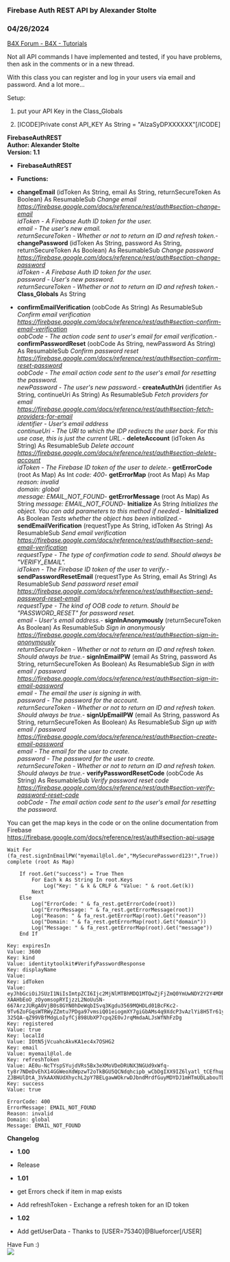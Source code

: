 ###  Firebase Auth REST API by Alexander Stolte
### 04/26/2024
[B4X Forum - B4X - Tutorials](https://www.b4x.com/android/forum/threads/119935/)

Not all API commands I have implemented and tested, if you have problems, then ask in the comments or in a new thread.  
  
With this class you can register and log in your users via email and password. And a lot more…  
  
Setup:  

1. put your API Key in the Class\_Globals

1. [ICODE]Private const API\_KEY As String = "AIzaSyDPXXXXXX"[/ICODE]

**FirebaseAuthREST  
Author: Alexander Stolte  
Version: 1.1**  

- **FirebaseAuthREST**

- **Functions:**

- **changeEmail** (idToken As String, email As String, returnSecureToken As Boolean) As ResumableSub
*Change email  
 <https://firebase.google.com/docs/reference/rest/auth#section-change-email>  
 idToken - A Firebase Auth ID token for the user.  
 email - The user's new email.  
 returnSecureToken - Whether or not to return an ID and refresh token.*- **changePassword** (idToken As String, password As String, returnSecureToken As Boolean) As ResumableSub
*Change password  
 <https://firebase.google.com/docs/reference/rest/auth#section-change-password>  
 idToken - A Firebase Auth ID token for the user.  
 password - User's new password.  
 returnSecureToken - Whether or not to return an ID and refresh token.*- **Class\_Globals** As String
- **confirmEmailVerification** (oobCode As String) As ResumableSub
*Confirm email verification  
 <https://firebase.google.com/docs/reference/rest/auth#section-confirm-email-verification>  
 oobCode - The action code sent to user's email for email verification.*- **confirmPasswordReset** (oobCode As String, newPassword As String) As ResumableSub
*Confirm password reset  
 <https://firebase.google.com/docs/reference/rest/auth#section-confirm-reset-password>  
 oobCode - The email action code sent to the user's email for resetting the password.  
 newPassword - The user's new password.*- **createAuthUri** (identifier As String, continueUri As String) As ResumableSub
*Fetch providers for email  
 <https://firebase.google.com/docs/reference/rest/auth#section-fetch-providers-for-email>  
 identifier - User's email address  
 continueUri - The URI to which the IDP redirects the user back. For this use case, this is just the current URL.*- **deleteAccount** (idToken As String) As ResumableSub
*Delete account  
 <https://firebase.google.com/docs/reference/rest/auth#section-delete-account>  
 idToken - The Firebase ID token of the user to delete.*- **getErrorCode** (root As Map) As Int
*code: 400*- **getErrorMap** (root As Map) As Map
*reason: invalid  
 domain: global  
 message: EMAIL\_NOT\_FOUND*- **getErrorMessage** (root As Map) As String
*message: EMAIL\_NOT\_FOUND*- **Initialize** As String
*Initializes the object. You can add parameters to this method if needed.*- **IsInitialized** As Boolean
*Tests whether the object has been initialized.*- **sendEmailVerification** (requestType As String, idToken As String) As ResumableSub
*Send email verification  
 <https://firebase.google.com/docs/reference/rest/auth#section-send-email-verification>  
 requestType - The type of confirmation code to send. Should always be "VERIFY\_EMAIL".  
 idToken - The Firebase ID token of the user to verify.*- **sendPasswordResetEmail** (requestType As String, email As String) As ResumableSub
*Send password reset email  
 <https://firebase.google.com/docs/reference/rest/auth#section-send-password-reset-email>  
 requestType - The kind of OOB code to return. Should be "PASSWORD\_RESET" for password reset.  
 email - User's email address.*- **signInAnonymously** (returnSecureToken As Boolean) As ResumableSub
*Sign in anonymously  
 <https://firebase.google.com/docs/reference/rest/auth#section-sign-in-anonymously>  
 returnSecureToken - Whether or not to return an ID and refresh token. Should always be true.*- **signInEmailPW** (email As String, password As String, returnSecureToken As Boolean) As ResumableSub
*Sign in with email / password  
 <https://firebase.google.com/docs/reference/rest/auth#section-sign-in-email-password>  
 email - The email the user is signing in with.  
 password - The password for the account.  
 returnSecureToken - Whether or not to return an ID and refresh token. Should always be true.*- **signUpEmailPW** (email As String, password As String, returnSecureToken As Boolean) As ResumableSub
*Sign up with email / password  
 <https://firebase.google.com/docs/reference/rest/auth#section-create-email-password>  
 email - The email for the user to create.  
 password - The password for the user to create.  
 returnSecureToken - Whether or not to return an ID and refresh token. Should always be true.*- **verifyPasswordResetCode** (oobCode As String) As ResumableSub
*Verify password reset code  
 <https://firebase.google.com/docs/reference/rest/auth#section-verify-password-reset-code>  
 oobCode - The email action code sent to the user's email for resetting the password.*
  
You can get the map keys in the code or on the online documentation from Firebase  
<https://firebase.google.com/docs/reference/rest/auth#section-api-usage>  

```B4X
Wait For (fa_rest.signInEmailPW("myemail@lol.de","MySecurePassword123!",True)) complete (root As Map)  
   
    If root.Get("success") = True Then    
        For Each k As String In root.Keys  
            Log("Key: " & k & CRLF & "Value: " & root.Get(k))  
        Next    
    Else  
        Log("ErrorCode: " & fa_rest.getErrorCode(root))  
        Log("ErrorMessage: " & fa_rest.getErrorMessage(root))  
        Log("Reason: " & fa_rest.getErrorMap(root).Get("reason"))  
        Log("Domain: " & fa_rest.getErrorMap(root).Get("domain"))  
        Log("Message: " & fa_rest.getErrorMap(root).Get("message"))  
    End If
```

  

```B4X
Key: expiresIn  
Value: 3600  
Key: kind  
Value: identitytoolkit#VerifyPasswordResponse  
Key: displayName  
Value:  
Key: idToken  
Value: eyJhbGciOiJSUzI1NiIsImtpZCI6Ijc2MjNlMTBhMDQ1MTQwZjFjZmQ0YmUwNDY2Y2Y4MDM1MmI1OWY4MWUiLCJ0eXAiOiJKV1QifQ.eyJpc3MiOiJodHRwczovL3NlY3VyZXRva2VuLmdvb2dsZS5jb20vZmlyLWF1dGhyZXN0IiwiYXVkIjoiZmlyLWF1dGhyZXN0IiwiYXV0aF90aW1lIjoxNTk0MjAxMzMxLCJ1c2VyX2lkIjoiSU90TjVqVmN1YWhjQWt2S0ExZWM0eDdPU0hHMiIsInN1YiI6IklPdE41alZjdWFoY0FrdktBMWVjNHg3T1NIRzIiLCJpYXQiOjE1OTQyMDEzMzEsImV4cCI6MTU5NDIwNDkzMSwiZW1haWwiOiJhbGV4Ljk4LnN0b2x0ZUBnbXguZGUiLCJlbWFpbF92ZXJpZmllZCI6dHJ1ZSwiZmlyZWJhc2UiOnsiaWRlbnRpdGllcyI6eyJlbWFpbCI6WyJhbGV4Ljk4LnN0b2x0ZUBnbXguZGUiXX0sInNpZ25faW5fcHJvdmlkZXIiOiJwYXNzd29yZCJ9fQ.PkoZaKyMxbz7U6s2fW2DQisGTgs5rbPJiqcJbVipopda1vi25iYGOyq0jDhaHdTFX4If_umKEsiRzWpncafKs7Kev1_aqDV-XAAHbEoO_zOyomsopRYIjzzL2NoUuSN-667ArzJURgA0VjB0s8GYN0hDeWqbISvq3Kgdu3569MQHDLd01BcFKc2-9Tv6ZoFGqsWTRWyZZmtu7PDga97vmsiQ01eiogmXY7giGbAMs4q9XdcP3vAzlYi8H5Tr61ywsKFhoPhhk6w4dH1o_RrErS5WiPKl-325QA-qZ99VBfMdgLoIyfCj898UbXP7cpq2E0vJrqMmdaALJsWfNhFzDg  
Key: registered  
Value: true  
Key: localId  
Value: IOtN5jVcuahcAkvKA1ec4x7OSHG2  
Key: email  
Value: myemail@lol.de  
Key: refreshToken  
Value: AE0u-NcTYspSYujdVRs5Bx3eXMoVDeDRUNX3NGUd9xWfq-ty8r7NDeDvEhX14GGWeoXdWpzwT2oTkBGU5QCNdqhcipb_wCbDgIXX9IZ6lyatl_tCEfhupu5zYD3hnYDVetT2diHrxUZfwqUR-ZJBHUlDtA_3VkAAXNUdXhychL2pY7BELgawWOkrwDJbndMrdfGuyMDYDJ1mHTmUDLabouTDykvtmVo7rg  
Key: success  
Value: true
```

  

```B4X
ErrorCode: 400  
ErrorMessage: EMAIL_NOT_FOUND  
Reason: invalid  
Domain: global  
Message: EMAIL_NOT_FOUND
```

  
**Changelog**  

- **1.00**

- Release

- **1.01**

- get Errors check if item in map exists
- Add refreshToken - Exchange a refresh token for an ID token

- **1.02**

- Add getUserData - Thanks to [USER=75340]@Blueforcer[/USER]

Have Fun :)  
[![](https://www.b4x.com/android/forum/attachments/paypal-donate-button-png-clipart-png.79848/)](https://www.paypal.com/donate/?hosted_button_id=PBJGJWDDSM6ZG)
